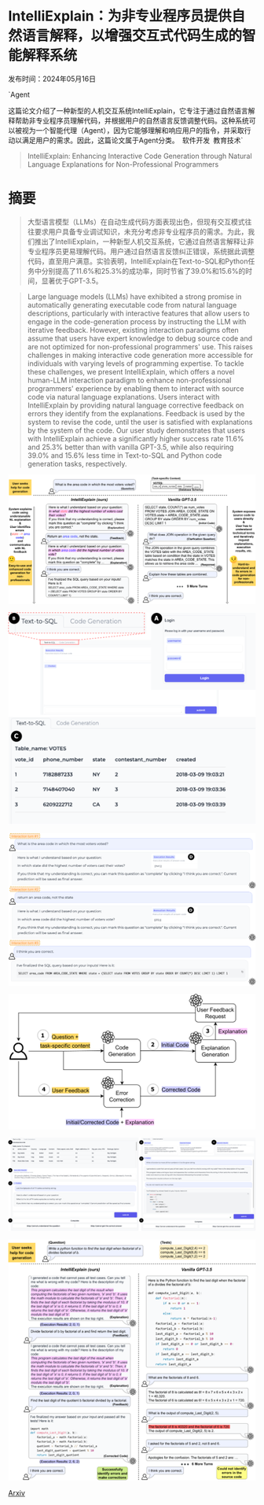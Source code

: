 # IntelliExplain：为非专业程序员提供自然语言解释，以增强交互式代码生成的智能解释系统

发布时间：2024年05月16日

`Agent

这篇论文介绍了一种新型的人机交互系统IntelliExplain，它专注于通过自然语言解释帮助非专业程序员理解代码，并根据用户的自然语言反馈调整代码。这种系统可以被视为一个智能代理（Agent），因为它能够理解和响应用户的指令，并采取行动以满足用户的需求。因此，这篇论文属于Agent分类。` `软件开发` `教育技术`

> IntelliExplain: Enhancing Interactive Code Generation through Natural Language Explanations for Non-Professional Programmers

# 摘要

> 大型语言模型（LLMs）在自动生成代码方面表现出色，但现有交互模式往往要求用户具备专业调试知识，未充分考虑非专业程序员的需求。为此，我们推出了IntelliExplain，一种新型人机交互系统，它通过自然语言解释让非专业程序员更易理解代码。用户通过自然语言反馈纠正错误，系统据此调整代码，直至用户满意。实验表明，IntelliExplain在Text-to-SQL和Python任务中分别提高了11.6%和25.3%的成功率，同时节省了39.0%和15.6%的时间，显著优于GPT-3.5。

> Large language models (LLMs) have exhibited a strong promise in automatically generating executable code from natural language descriptions, particularly with interactive features that allow users to engage in the code-generation process by instructing the LLM with iterative feedback. However, existing interaction paradigms often assume that users have expert knowledge to debug source code and are not optimized for non-professional programmers' use. This raises challenges in making interactive code generation more accessible for individuals with varying levels of programming expertise. To tackle these challenges, we present IntelliExplain, which offers a novel human-LLM interaction paradigm to enhance non-professional programmers' experience by enabling them to interact with source code via natural language explanations. Users interact with IntelliExplain by providing natural language corrective feedback on errors they identify from the explanations. Feedback is used by the system to revise the code, until the user is satisfied with explanations by the system of the code. Our user study demonstrates that users with IntelliExplain achieve a significantly higher success rate 11.6% and 25.3% better than with vanilla GPT-3.5, while also requiring 39.0% and 15.6% less time in Text-to-SQL and Python code generation tasks, respectively.

![IntelliExplain：为非专业程序员提供自然语言解释，以增强交互式代码生成的智能解释系统](../../../paper_images/2405.10250/x1.png)

![IntelliExplain：为非专业程序员提供自然语言解释，以增强交互式代码生成的智能解释系统](../../../paper_images/2405.10250/x2.png)

![IntelliExplain：为非专业程序员提供自然语言解释，以增强交互式代码生成的智能解释系统](../../../paper_images/2405.10250/x3.png)

![IntelliExplain：为非专业程序员提供自然语言解释，以增强交互式代码生成的智能解释系统](../../../paper_images/2405.10250/x4.png)

![IntelliExplain：为非专业程序员提供自然语言解释，以增强交互式代码生成的智能解释系统](../../../paper_images/2405.10250/x5.png)

![IntelliExplain：为非专业程序员提供自然语言解释，以增强交互式代码生成的智能解释系统](../../../paper_images/2405.10250/x6.png)

[Arxiv](https://arxiv.org/abs/2405.10250)